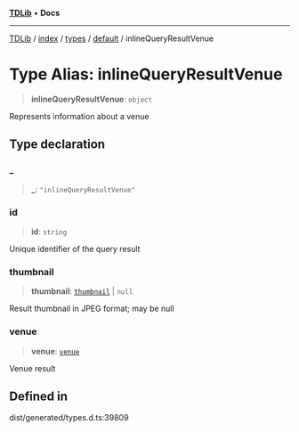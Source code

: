 [**TDLib**](../../../../../../README.md) • **Docs**

***

[TDLib](../../../../../../modules.md) / [index](../../../../../README.md) / [types](../../../README.md) / [default](../README.md) / inlineQueryResultVenue

# Type Alias: inlineQueryResultVenue

> **inlineQueryResultVenue**: `object`

Represents information about a venue

## Type declaration

### \_

> **\_**: `"inlineQueryResultVenue"`

### id

> **id**: `string`

Unique identifier of the query result

### thumbnail

> **thumbnail**: [`thumbnail`](thumbnail.md) \| `null`

Result thumbnail in JPEG format; may be null

### venue

> **venue**: [`venue`](venue.md)

Venue result

## Defined in

dist/generated/types.d.ts:39809
